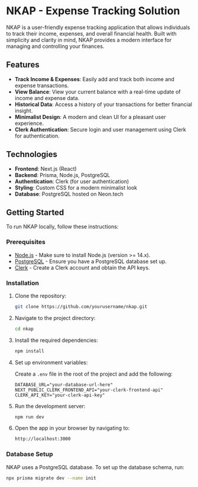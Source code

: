 # NKAP - Expense Tracking Solution

NKAP is a user-friendly expense tracking application that allows individuals to track their income, expenses, and overall financial health. Built with simplicity and clarity in mind, NKAP provides a modern interface for managing and controlling your finances.

## Features

- **Track Income & Expenses**: Easily add and track both income and expense transactions.
- **View Balance**: View your current balance with a real-time update of income and expense data.
- **Historical Data**: Access a history of your transactions for better financial insight.
- **Minimalist Design**: A modern and clean UI for a pleasant user experience.
- **Clerk Authentication**: Secure login and user management using Clerk for authentication.

## Technologies

- **Frontend**: Next.js (React)
- **Backend**: Prisma, Node.js, PostgreSQL
- **Authentication**: Clerk (for user authentication)
- **Styling**: Custom CSS for a modern minimalist look
- **Database**: PostgreSQL hosted on Neon.tech

## Getting Started

To run NKAP locally, follow these instructions:

### Prerequisites

- [Node.js](https://nodejs.org/) - Make sure to install Node.js (version >= 14.x).
- [PostgreSQL](https://www.postgresql.org/) - Ensure you have a PostgreSQL database set up.
- [Clerk](https://clerk.dev/) - Create a Clerk account and obtain the API keys.

### Installation

1. Clone the repository:

    ```bash
    git clone https://github.com/yourusername/nkap.git
    ```

2. Navigate to the project directory:

    ```bash
    cd nkap
    ```

3. Install the required dependencies:

    ```bash
    npm install
    ```

4. Set up environment variables:

    Create a `.env` file in the root of the project and add the following:

    ```env
    DATABASE_URL="your-database-url-here"
    NEXT_PUBLIC_CLERK_FRONTEND_API="your-clerk-frontend-api"
    CLERK_API_KEY="your-clerk-api-key"
    ```

5. Run the development server:

    ```bash
    npm run dev
    ```

6. Open the app in your browser by navigating to:

    ```bash
    http://localhost:3000
    ```

### Database Setup

NKAP uses a PostgreSQL database. To set up the database schema, run:

```bash
npx prisma migrate dev --name init
